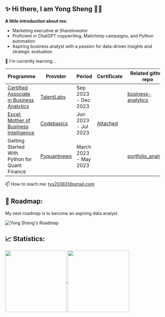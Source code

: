 ✨ Hi there, I am Yong Sheng 👋✨
----------------

**A little introduction about me:**
- Marketing executive at ShareInvestor
- Proficient in ChatGPT copywriting, Mailchimp campaigns, and Python automation
- Aspiring business analyst with a passion for data-driven insights and strategic evaluation

📖 I'm currently learning...

| Programme      | Provider         | Period         |  Certificate |   Related github repo   |
|----------------|------------------|----------------|--------------|-------------------------|
|[Certified Associate in Business Analytics](https://github.com/tan-yong-sheng/business_analytics)| [TalentLabs](https://talentlabs.org/) | Sep 2023 - Dec 2023 |     | [business-analytics](https://github.com/tan-yong-sheng/business_analytics) |
|[Excel: Mother of Business Intelligence](https://www.linkedin.com/posts/tan-yong-sheng_data-dataanalyst-excel-activity-7081231646946988032-zD6r?utm_source=share&utm_medium=member_desktop) | [Codebasics](https://codebasics.io/) | Jun 2023 - Jul 2023 | [Attached](https://codebasics.io/certificate/CB-51-84106) |       |
| Getting Started With Python for Quant Finance | [Pyquantnews](https://gettingstartedwithpythonforquantfinance.com/) |       March 2023 - May 2023  |      | [portfolio_analysis](https://github.com/tan-yong-sheng/portfolio_analysis) |
 
📫 How to reach me: tys203831@gmail.com


🎯 Roadmap:
-----------------
My next roadmap is to become an aspiring data analyst.

![Yong Sheng's Roadmap](https://api.roadmap.sh/v1-badge/wide/64ec200db128dce3cb81fc6c?variant=dark&roadmaps=sql%2Cpython%2Cai-data-scientist%2Cprompt-engineering)


📈 Statistics:
----------------
<a href="https://github.com/tan-yong-sheng/github-readme-stats">
  <img height=200 align="center" src="https://github-readme-stats.vercel.app/api?username=tan-yong-sheng" />
</a>
<a href="https://github.com/tan-yong-sheng/convoychat">
  <img height=200 align="center" src="https://github-readme-stats.vercel.app/api/top-langs?username=tan-yong-sheng&layout=compact&langs_count=8&card_width=320" />
</a>





<!--
**tys203831/tys203831** is a ✨ _special_ ✨ repository because its `README.md` (this file) appears on your GitHub profile.

Here are some ideas to get you started:

- 🔭 I’m currently working on ...
- 🌱 I’m currently learning ...
- 👯 I’m looking to collaborate on ...
- 🤔 I’m looking for help with ...
- 💬 Ask me about ...
- 📫 How to reach me: ...
- 😄 Pronouns: ...
- ⚡ Fun fact: ...
-->

